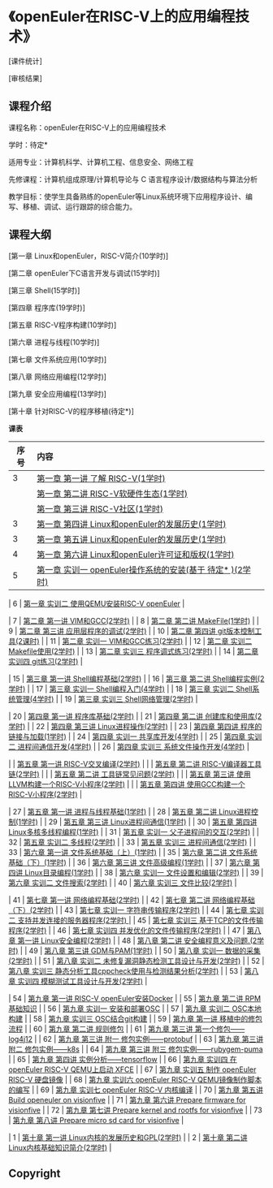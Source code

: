 # 《openEuler在RISC-V上的应用编程技术》

[课件统计]

[审核结果]

## 课程介绍

课程名称：openEuler在RISC-V上的应用编程技术

学时：待定*

适用专业：计算机科学、计算机工程、信息安全、网络工程

先修课程：计算机组成原理/计算机导论与 C 语言程序设计/数据结构与算法分析

教学目标：使学生具备熟练的openEuler等Linux系统环境下应用程序设计、编写、移植、调试、运行跟踪的综合能力。

## 课程大纲
[第一章 Linux和openEuler，RISC-V简介(10学时)]

[第二章 openEuler下C语言开发与调试(15学时)]

[第三章 Shell(15学时)]

[第四章 程序库(19学时)]

[第五章 RISC-V程序构建(10学时)]

[第六章 进程与线程(10学时)]

[第七章 文件系统应用(10学时)]

[第八章 网络应用编程(12学时)]

[第九章 安全应用编程(13学时)]

[第十章 针对RISC-V的程序移植(待定*)]

**课表**

| 序号 | 内容                                                         |
| ---- | :----------------------------------------------------------- |
| 3    | [第一章 第一讲  了解 RISC-V(1学时)](./Chapter1/class1) |       
|      | [第一章 第二讲  RISC-V软硬件生态(1学时)](./Chapter1/class2)    |
|      | [第一章 第三讲  RISC-V社区(1学时)](./Chapter1/class2)    |
| 3    | [第一章 第四讲  Linux和openEuler的发展历史(1学时)](./Chapter1/class1) |
| 3    | [第一章 第五讲  Linux和openEuler的发展历史(1学时)](./Chapter1/class1) |
| 4    | [第一章 第六讲  Linux和openEuler许可证和版权(1学时)](./Chapter1/class2) |        |
| 5    | [第一章 实训一  openEuler操作系统的安装(基于 待定* )(2学时)](./Chapter1/lab/class1) |

| 6    | [第一章 实训二  使用QEMU安装RISC-V openEuler](./chapter1/lab/class3) |

| 7    | [第二章 第一讲  VIM和GCC(2学时)](./Chapter2/class1)          |
| 8    | [第二章 第二讲  MakeFile(1学时)](./Chapter2/class2)          |
| 9    | [第二章 第三讲  应用层程序的调试(2学时)](./Chapter2/class3)  |
| 10   | [第二章 第四讲  git版本控制工具(2课时)](./Chapter2/class4)   |
| 11   | [第二章 实训一  VIM和GCC练习(2学时)](./Chapter2/lab/class1)  |
| 12   | [第二章 实训二  Makefile使用(2学时)](./Chapter2/lab/class2)  |
| 13   | [第二章 实训三  程序调式练习(2学时)](./Chapter2/lab/class3)  |
| 14   | [第二章 实训四  git练习(2学时)](./Chapter2/lab/class4)       |

| 15   | [第三章 第一讲  Shell编程基础(2学时)](./Chapter3/class1)     |
| 16   | [第三章 第二讲  Shell编程实例(2学时)](./Chapter3/class2)     |
| 17   | [第三章 实训一  Shell编程入门(4学时)](./Chapter3/lab/class1) |
| 18   | [第三章 实训二  Shell系统管理(4学时)](./Chapter3/lab/class2) |
| 19   | [第三章 实训三  Shell网络管理(2学时)](./Chapter3/lab/class3) |

| 20   | [第四章 第一讲  程序库基础(2学时)](./Chapter4/class1)        |
| 21   | [第四章 第二讲  创建库和使用库(2学时)](./Chapter4/class2)    |
| 22   | [第四章 第三讲  Linux进程操作(2学时)](./Chapter4/class3)     |
| 23   | [第四章 第四讲  程序的链接与加载(1学时)](./Chapter4/class4)  |
| 24   | [第四章 实训一  共享库开发(4学时)](./Chapter4/lab/class1)    |
| 25   | [第四章 实训二  进程间通信开发(4学时)](./Chapter4/lab/class2) |
| 26   | [第四章 实训三  系统文件操作开发(4学时)](./Chapter4/lab/class3) |

|      | [第五章 第一讲  RISC-V交叉编译(2学时)](./Chapter4/class1)   |
|      | [第五章 第二讲  RISC-V编译器工具链(2学时)](./Chapter4/class1)  |
|      | [第五章 第二讲  工具链常见问题(2学时)](./Chapter4/class1)  |
|      | [第五章 第三讲  使用LLVM构建一个RISC-V小程序(2学时)](./Chapter4/class1)    |
|      | [第五章 第四讲  使用GCC构建一个RISC-V小程序(2学时)](./Chapter4/class1)    |

| 27   | [第五章 第一讲  进程与线程基础(1学时)](./Chapter5/class1)    |
| 28   | [第五章 第二讲  Linux进程控制(1学时)](./Chapter5/class2)     |
| 29   | [第五章 第三讲  Linux进程间通信(1学时)](./Chapter5/class3)   |
| 30   | [第五章 第四讲  Linux多核多线程编程(1学时)](./Chapter5/class4) |
| 31   | [第五章 实训一  父子进程间的交互(2学时)](./Chapter5/lab/class1) |
| 32   | [第五章 实训二  多线程(2学时)](./Chapter5/lab/class2)        |
| 33   | [第五章 实训三  进程间通信(2学时)](./Chapter5/lab/class3)    |
| 33   | [第六章 第一讲  文件系统基础（上）(1学时)](./Chapter6/class1) |
| 35   | [第六章 第二讲  文件系统基础（下）(1学时)](./Chapter6/class2) |
| 36   | [第六章 第三讲  文件高级编程(1学时)](./Chapter6/class3)      |
| 37   | [第六章 第四讲  Linux目录编程(1学时)](./Chapter6/class4)     |
| 38   | [第六章 实训一  文件设置和编辑(2学时)](./Chapter6/lab/class1) |
| 39   | [第六章 实训二  文件搜索(2学时)](./Chapter6/lab/class2)      |
| 40   | [第六章 实训三  文件比较(2学时)](./Chapter6/lab/class3)      |


| 41   | [第七章 第一讲  网络编程基础(2学时)](./Chapter7/class1)      |
| 42   | [第七章 第二讲  网络编程基础（下）(2学时)](./Chapter7/class1) |
| 43   | [第七章 实训一  字符串传输程序(2学时)](./Chapter7/lab/class1) |
| 44   | [第七章 实训二  支持并发连接的服务器程序(2学时) ](./Chapter7/lab/class2) |
| 45   | [第七章 实训三  基于TCP的文件传输程序(2学时)](./Chapter7/lab/class3) |
| 46   | [第七章 实训四  并发优化的文件传输程序(2学时)](./Chapter7/lab/class4) |
| 47   | [第八章 第一讲  Linux安全编程(2学时)](./Chapter8/class1)     |
| 48   | [第八章 第二讲  安全编程意义及问题.(2学时)](./Chapter8/class2) |
| 49   | [第八章 第三讲  GDM与PAM(1学时)](./Chapter8/class3)          |
| 50   | [第八章 实训一  数据的采集(2学时)](./Chapter8/lab/class1)    |
| 51   | [第八章 实训二  未修复漏洞静态检测工具设计与开发(2学时)](./Chapter8/lab/class2) |
| 52   | [第八章 实训三  静态分析工具cppcheck使用与检测结果分析(2学时)](./Chapter8/lab/class3) |
| 53   | [第八章 实训四  模糊测试工具设计与开发(2学时)](./Chapter8/lab/class4) |

| 54   | [第九章 第一讲  RISC-V openEuler安装Docker](./chapter1/class2) |
| 55   | [第九章 第二讲  RPM基础知识](./chapter1/class3)              |
| 56   | [第九章 实训一  安装和部署OSC](./chapter1/class4)            |
| 57   | [第九章 实训二  OSC本地构建](./chapter1/class5)              |
| 58   | [第九章 实训三  OSC结合git构建](./chapter1/class6)           |
| 59   | [第九章 第一讲  移植中的修包流程](./chapter2/class1)                 |
| 60   | [第九章 第二讲  规则修包](./chapter2/class2)                 |
| 61   | [第九章 第三讲  第一个修包——log4j12](./chapter2/class3)      |
| 62   | [第九章 第三讲  附一 修包实例——protobuf](./chapter2/class4)   |
| 63   | [第九章 第三讲  附二 修包实例——k8s](./chapter2/class5)        |
| 64   | [第九章 第三讲  附三 修包实例——rubygem-puma](./chapter2/class6) |
| 65   | [第九章 第四讲  实例分析——tensorflow](./chapter2/class7)     |
| 66   | [第九章 实训四  在openEuler RISC-V QEMU上启动 XFCE](./chapter3/class1/README_1.md) |
| 67   | [第九章 实训五  制作 openEuler RISC-V 硬盘镜像](./chapter3/class2) |
| 68   | [第九章 实训六  openEuler RISC-V QEMU镜像制作脚本的编写](./chapter3/class3) |
| 69   | [第九章 实训七  openEuler RISC-V 内核编译](./chapter3/class4) |
| 70   | [第九章 第五讲  Build openeuler on visionfive]()             |
| 71   | [第九章 第六讲  Prepare firmware for visionfive]()           |
| 72   | [第九章 第七讲  Prepare kernel and rootfs for visionfive]()  |
| 73   | [第九章 第八讲  Prepare micro sd card for visionfive]()      |

| 1    | [第十章 第一讲  Linux内核的发展历史和GPL(2学时)](./Chapter10/class1) |
| 2    | [第十章 第二讲  Linux内核基础知识简介(2学时)](./Chapter10/class1) |

## Copyright

